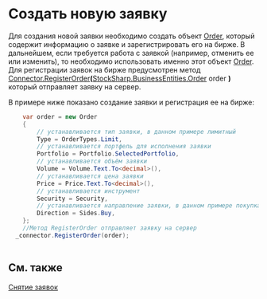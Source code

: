 # Создать новую заявку

Для создания новой заявки необходимо создать объект [Order](xref:StockSharp.BusinessEntities.Order), который содержит информацию о заявке и зарегистрировать его на бирже. В дальнейшем, если требуется работа с заявкой (например, отменить ее или изменить), то необходимо использовать именно этот объект [Order](xref:StockSharp.BusinessEntities.Order). Для регистрации заявок на бирже предусмотрен метод [Connector.RegisterOrder](xref:StockSharp.Algo.Connector.RegisterOrder(StockSharp.BusinessEntities.Order))**(**[StockSharp.BusinessEntities.Order](xref:StockSharp.BusinessEntities.Order) order **)** который отправляет заявку на сервер.

В примере ниже показано создание заявки и регистрация ее на бирже:

```cs
	var order = new Order
    {
        // устанавливается тип заявки, в данном примере лимитный
        Type = OrderTypes.Limit,
        // устанавливается портфель для исполнения заявки
        Portfolio = Portfolio.SelectedPortfolio,
        // устанавливается объём заявки
        Volume = Volume.Text.To<decimal>(),
        // устанавливается цена заявки
        Price = Price.Text.To<decimal>(),
        // устанавливается инструмент
        Security = Security,
        // устанавливается направление заявки, в данном примере покупка
        Direction = Sides.Buy,
    };
	//Метод RegisterOrder отправляет заявку на сервер
  _connector.RegisterOrder(order);
    
```

## См. также

[Снятие заявок](order_cancel.md)
